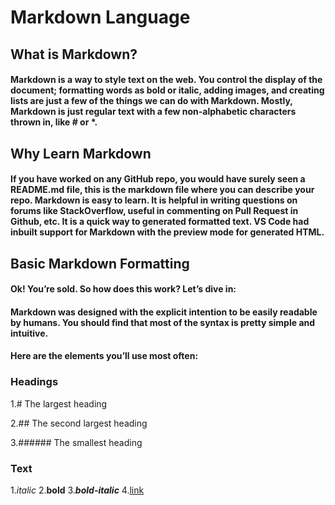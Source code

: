 # Markdown Language



## What is Markdown? 

#### Markdown is a way to style text on the web. You control the display of the document; formatting words as bold or italic, adding images, and creating lists are just a few of the things we can do with Markdown. Mostly, Markdown is just regular text with a few non-alphabetic characters thrown in, like # or *.


## Why Learn Markdown

#### If you have worked on any GitHub repo, you would have surely seen a README.md file, this is the markdown file where you can describe your repo. Markdown is easy to learn. It is helpful in writing questions on forums like StackOverflow, useful in commenting on Pull Request in Github, etc. It is a quick way to generated formatted text. VS Code had inbuilt support for Markdown with the preview mode for generated HTML.


## Basic Markdown Formatting

#### Ok! You’re sold. So how does this work? Let’s dive in:
#### Markdown was designed with the explicit intention to be easily readable by humans. You should find that most of the syntax is pretty simple and intuitive.
#### Here are the elements you’ll use most often:

### Headings



1.# The largest heading

2.## The second largest heading

3.###### The smallest heading


### Text

1.*italic*
2.**bold**
3.***bold-italic***
4.[link](https://example.com)



